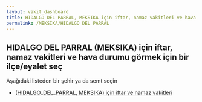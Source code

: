 ```yaml
---
layout: vakit_dashboard
title: HIDALGO DEL PARRAL, MEKSIKA için iftar, namaz vakitleri ve hava durumu - ilçe/eyalet seç
permalink: /MEKSIKA/HIDALGO DEL PARRAL
---
```


## HIDALGO DEL PARRAL (MEKSIKA) için iftar, namaz vakitleri ve hava durumu  görmek için bir ilçe/eyalet seç

Aşağıdaki listeden bir şehir ya da semt seçin

* [ (HIDALGO_DEL_PARRAL, MEKSIKA) için iftar ve namaz vakitleri](/MEKSIKA/HIDALGO_DEL_PARRAL/)

<script type="text/javascript">
  var GLOBAL_COUNTRY = 'MEKSIKA';
  var GLOBAL_CITY = 'HIDALGO DEL PARRAL';
  var GLOBAL_STATE = 'HIDALGO DEL PARRAL';
</script>
